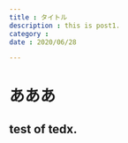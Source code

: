 ```yaml
---
title : タイトル
description : this is post1.
category : 
date : 2020/06/28 

---
```


# あああ

## test of tedx.
